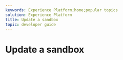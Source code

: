 ```yaml
---
keywords: Experience Platform;home;popular topics
solution: Experience Platform
title: Update a sandbox
topic: developer guide
---
```


# Update a sandbox
